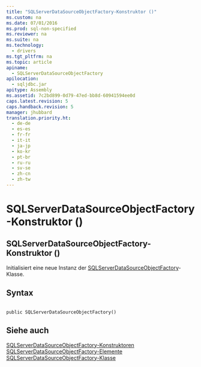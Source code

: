 ```yaml
---
title: "SQLServerDataSourceObjectFactory-Konstruktor ()"
ms.custom: na
ms.date: 07/01/2016
ms.prod: sql-non-specified
ms.reviewer: na
ms.suite: na
ms.technology: 
  - drivers
ms.tgt_pltfrm: na
ms.topic: article
apiname: 
  - SQLServerDataSourceObjectFactory
apilocation: 
  - sqljdbc.jar
apitype: Assembly
ms.assetid: 7c2bd899-0d79-47ed-bb8d-60941594ee0d
caps.latest.revision: 5
caps.handback.revision: 5
manager: jhubbard
translation.priority.ht: 
  - de-de
  - es-es
  - fr-fr
  - it-it
  - ja-jp
  - ko-kr
  - pt-br
  - ru-ru
  - sv-se
  - zh-cn
  - zh-tw
---
```

# SQLServerDataSourceObjectFactory-Konstruktor ()
    
## SQLServerDataSourceObjectFactory\-Konstruktor \(\)  
 Initialisiert eine neue Instanz der [SQLServerDataSourceObjectFactory](../content/SQLServerDataSourceObjectFactory-Class.md)\-Klasse.  
  
## Syntax  
  
```  
  
public SQLServerDataSourceObjectFactory()  
```  
  
## Siehe auch  
 [SQLServerDataSourceObjectFactory-Konstruktoren](../content/SQLServerDataSourceObjectFactory-Constructors.md)   
 [SQLServerDataSourceObjectFactory-Elemente](../content/SQLServerDataSourceObjectFactory-Members.md)   
 [SQLServerDataSourceObjectFactory-Klasse](../content/SQLServerDataSourceObjectFactory-Class.md)  
  
  